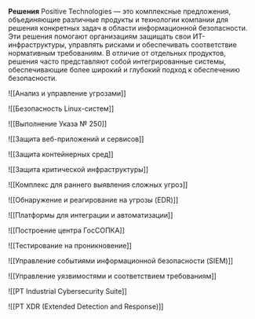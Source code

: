 
**Решения** Positive Technologies — это комплексные предложения, объединяющие различные продукты и технологии компании для решения конкретных задач в области информационной безопасности. Эти решения помогают организациям защищать свои ИТ-инфраструктуры, управлять рисками и обеспечивать соответствие нормативным требованиям. В отличие от отдельных продуктов, решения часто представляют собой интегрированные системы, обеспечивающие более широкий и глубокий подход к обеспечению безопасности.

![[Анализ и управление угрозами]]

![[Безопасность Linux-систем]]

![[Выполнение Указа № 250]]

![[Защита веб-приложений и сервисов]]

![[Защита контейнерных сред]]

![[Защита критической инфраструктуры]]

![[Комплекс для раннего выявления сложных угроз]]

![[Обнаружение и реагирование на угрозы (EDR)]]

![[Платформы для интеграции и автоматизации]]

![[Построение центра ГосСОПКА]]

![[Тестирование на проникновение]]

![[Управление событиями информационной безопасности (SIEM)]]

![[Управление уязвимостями и соответствием требованиям]]

![[PT Industrial Cybersecurity Suite]]

![[PT XDR (Extended Detection and Response)]]

